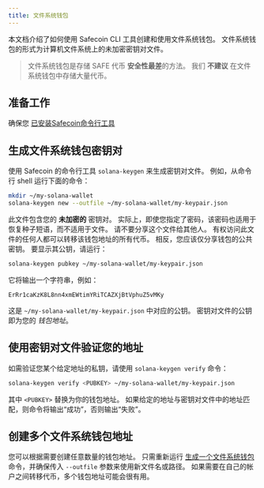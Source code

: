 ```yaml
---
title: 文件系统钱包
---
```


本文档介绍了如何使用 Safecoin CLI 工具创建和使用文件系统钱包。 文件系统钱包的形式为计算机文件系统上的未加密密钥对文件。

> 文件系统钱包是存储 SAFE 代币 **安全性最差**的方法。 我们 **不建议** 在文件系统钱包中存储大量代币。

## 准备工作

确保您 [已安装Safecoin命令行工具](../cli/install-solana-cli-tools.md)

## 生成文件系统钱包密钥对

使用 Safecoin 的命令行工具 `solana-keygen` 来生成密钥对文件。 例如，从命令行 shell 运行下面的命令：

```bash
mkdir ~/my-solana-wallet
solana-keygen new --outfile ~/my-solana-wallet/my-keypair.json
```

此文件包含您的 **未加密的** 密钥对。 实际上，即使您指定了密码，该密码也适用于恢复种子短语，而不适用于文件。 请不要分享这个文件给其他人。 有权访问此文件的任何人都可以转移该钱包地址的所有代币。 相反，您应该仅分享钱包的公共密钥。 要显示其公钥，请运行：

```bash
solana-keygen pubkey ~/my-solana-wallet/my-keypair.json
```

它将输出一个字符串，例如：

```text
ErRr1caKzK8L8nn4xmEWtimYRiTCAZXjBtVphuZ5vMKy
```

这是 `~/my-solana-wallet/my-keypair.json` 中对应的公钥。 密钥对文件的公钥即为您的 _钱包地址_。

## 使用密钥对文件验证您的地址

如需验证您某个给定地址的私钥，请使用 `solana-keygen verify` 命令：

```bash
solana-keygen verify <PUBKEY> ~/my-solana-wallet/my-keypair.json
```

其中 `<PUBKEY>` 替换为你的钱包地址。 如果给定的地址与密钥对文件中的地址匹配，则命令将输出“成功”，否则输出“失败”。

## 创建多个文件系统钱包地址

您可以根据需要创建任意数量的钱包地址。 只需重新运行 [生成一个文件系统钱包](#generate-a-file-system-wallet-keypair) 命令，并确保传入 `--outfile` 参数来使用新文件名或路径。 如果需要在自己的帐户之间转移代币，多个钱包地址可能会很有用。
